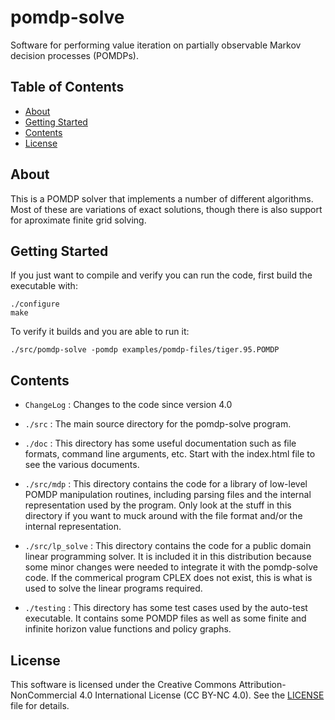 # pomdp-solve

Software for performing value iteration on partially observable Markov decision processes (POMDPs).

## Table of Contents

- [About](#about)
- [Getting Started](#getting-started)
- [Contents](#contents)
- [License](#license)

## About

This is a POMDP solver that implements a number of different algorithms. Most of these are variations of exact solutions, though there is also support for aproximate finite grid solving.

## Getting Started

If you just want to compile and verify you can run the code, first build the executable with:
```
./configure
make
```

To verify it builds and you are able to run it:
```
./src/pomdp-solve -pomdp examples/pomdp-files/tiger.95.POMDP
```

## Contents

* `ChangeLog` : Changes to the code since version 4.0

* `./src` :  The main source directory for the pomdp-solve program.

* `./doc` : This directory has some useful documentation such as file formats, command line arguments, etc.  Start with the index.html file to see the various documents.

* `./src/mdp` : This directory contains the code for a library of low-level POMDP manipulation routines, including parsing files and the internal representation used by the program.  Only look at the stuff in this directory if you want to muck around with the file format and/or the internal representation.

* `./src/lp_solve` : This directory contains the code for a public domain linear programming solver. It is included it in this distribution because some minor changes were needed to integrate it with the pomdp-solve code.  If the commerical program CPLEX does not exist, this is what is used to solve the linear programs required.

* `./testing` : This directory has some test cases used by the auto-test executable. It contains some POMDP files as well as some finite and infinite horizon value functions and policy graphs. 

## License

This software is licensed under the Creative Commons Attribution-NonCommercial 4.0 International License (CC BY-NC 4.0). See the [LICENSE](LICENSE.txt) file for details.
